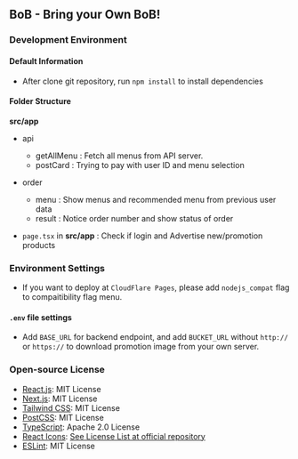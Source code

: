 ## BoB - Bring your Own BoB!

### Development Environment

#### Default Information

- After clone git repository, run `npm install` to install dependencies

#### Folder Structure

**src/app**
- api
  - getAllMenu : Fetch all menus from API server.
  - postCard : Trying to pay with user ID and menu selection
- order
  - menu : Show menus and recommended menu from previous user data
  - result : Notice order number and show status of order

- `page.tsx` in **src/app** : Check if login and Advertise new/promotion products

### Environment Settings

- If you want to deploy at `CloudFlare Pages`, please add `nodejs_compat` flag to compaitibility flag menu.

#### `.env` file settings

- Add `BASE_URL` for backend endpoint, and add `BUCKET_URL` without `http://` or `https://` to download promotion image from your own server.

### Open-source License

- [React.js](https://react.dev): MIT License
- [Next.js](https://nextjs.org): MIT License
- [Tailwind CSS](https://tailwindcss.com): MIT License
- [PostCSS](https://postcss.org): MIT License
- [TypeScript](https://www.typescriptlang.org/): Apache 2.0 License
- [React Icons](https://react-icons.github.io/react-icons/): [See License List at official repository](https://github.com/react-icons/react-icons)
- [ESLint](https://eslint.org/): MIT License
